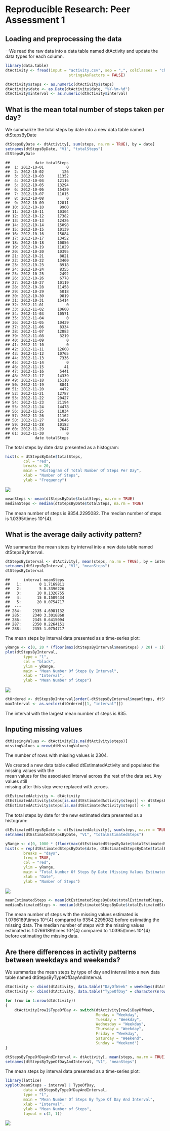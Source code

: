 # Reproducible Research: Peer Assessment 1


## Loading and preprocessing the data

--We read the raw data into a data table named dtActivity and update the data types for each column.


```r
library(data.table)
dtActivity <- fread(input = "activity.csv", sep = ",", colClasses = "character",
							stringsAsFactors = FALSE)

dtActivity$steps <- as.numeric(dtActivity$steps)
dtActivity$date <- as.Date(dtActivity$date, "%Y-%m-%d")
dtActivity$interval <- as.numeric(dtActivity$interval)
```




## What is the mean total number of steps taken per day?
  
We summarize the total steps by date into a new data table named dtStepsByDate


```r
dtStepsByDate <- dtActivity[, sum(steps, na.rm = TRUE), by = date]
setnames(dtStepsByDate, "V1", "totalSteps")
dtStepsByDate
```

```
##           date totalSteps
##  1: 2012-10-01          0
##  2: 2012-10-02        126
##  3: 2012-10-03      11352
##  4: 2012-10-04      12116
##  5: 2012-10-05      13294
##  6: 2012-10-06      15420
##  7: 2012-10-07      11015
##  8: 2012-10-08          0
##  9: 2012-10-09      12811
## 10: 2012-10-10       9900
## 11: 2012-10-11      10304
## 12: 2012-10-12      17382
## 13: 2012-10-13      12426
## 14: 2012-10-14      15098
## 15: 2012-10-15      10139
## 16: 2012-10-16      15084
## 17: 2012-10-17      13452
## 18: 2012-10-18      10056
## 19: 2012-10-19      11829
## 20: 2012-10-20      10395
## 21: 2012-10-21       8821
## 22: 2012-10-22      13460
## 23: 2012-10-23       8918
## 24: 2012-10-24       8355
## 25: 2012-10-25       2492
## 26: 2012-10-26       6778
## 27: 2012-10-27      10119
## 28: 2012-10-28      11458
## 29: 2012-10-29       5018
## 30: 2012-10-30       9819
## 31: 2012-10-31      15414
## 32: 2012-11-01          0
## 33: 2012-11-02      10600
## 34: 2012-11-03      10571
## 35: 2012-11-04          0
## 36: 2012-11-05      10439
## 37: 2012-11-06       8334
## 38: 2012-11-07      12883
## 39: 2012-11-08       3219
## 40: 2012-11-09          0
## 41: 2012-11-10          0
## 42: 2012-11-11      12608
## 43: 2012-11-12      10765
## 44: 2012-11-13       7336
## 45: 2012-11-14          0
## 46: 2012-11-15         41
## 47: 2012-11-16       5441
## 48: 2012-11-17      14339
## 49: 2012-11-18      15110
## 50: 2012-11-19       8841
## 51: 2012-11-20       4472
## 52: 2012-11-21      12787
## 53: 2012-11-22      20427
## 54: 2012-11-23      21194
## 55: 2012-11-24      14478
## 56: 2012-11-25      11834
## 57: 2012-11-26      11162
## 58: 2012-11-27      13646
## 59: 2012-11-28      10183
## 60: 2012-11-29       7047
## 61: 2012-11-30          0
##           date totalSteps
```



The total steps by date data presented as a histogram:


```r
hist(x = dtStepsByDate$totalSteps,
		col = "red",
		breaks = 20,
		main = "Histogram of Total Number Of Steps Per Day",
		xlab = "Number of Steps",
		ylab = "Frequency")
```

![](PA1_template_files/figure-html/summaryDateHistogram-1.png) 



```r
meanSteps <- mean(dtStepsByDate$totalSteps, na.rm = TRUE)
medianSteps <- median(dtStepsByDate$totalSteps, na.rm = TRUE)
```

The mean number of steps is 9354.2295082.
The median number of steps is 1.0395\times 10^{4}.




## What is the average daily activity pattern?

We summarize the mean steps by interval into a new data table named dtStepsByInterval.


```r
dtStepsByInterval <- dtActivity[, mean(steps, na.rm = TRUE), by = interval]
setnames(dtStepsByInterval, "V1", "meanSteps")
dtStepsByInterval
```

```
##      interval meanSteps
##   1:        0 1.7169811
##   2:        5 0.3396226
##   3:       10 0.1320755
##   4:       15 0.1509434
##   5:       20 0.0754717
##  ---                   
## 284:     2335 4.6981132
## 285:     2340 3.3018868
## 286:     2345 0.6415094
## 287:     2350 0.2264151
## 288:     2355 1.0754717
```


The mean steps by interval data presented as a time-series plot:


```r
yRange <- c(0, 20 * (floor(max(dtStepsByInterval$meanSteps) / 20) + 1))
plot(dtStepsByInterval,
		type = "l",
		col = "black",
		ylim = yRange,
		main = "Mean Number Of Steps By Interval",
		xlab = "Interval",
		ylab = "Mean Number of Steps")
```

![](PA1_template_files/figure-html/summaryIntervalPlot-1.png) 




```r
dtOrdered <- dtStepsByInterval[order(-dtStepsByInterval$meanSteps, dtStepsByInterval$interval)]
maxInterval <- as.vector(dtOrdered[[1, "interval"]])
```

The interval with the largest mean number of steps is 835.




## Inputing missing values


```r
dtMissingValues <- dtActivity[is.na(dtActivity$steps)]
missingValues = nrow(dtMissingValues)
```

The number of rows with missing values is 2304.

We created a new data table called dtEstimatedActivity and populated the missing values with the  
mean values for the associated interval across the rest of the data set.  Any values still  
missing after this step were replaced with zeroes.


```r
dtEstimatedActivity <- dtActivity
dtEstimatedActivity$steps[is.na(dtEstimatedActivity$steps)] <- dtStepsByInterval[interval == dtEstimatedActivity$interval[is.na(dtEstimatedActivity$steps)]]$meanSteps
dtEstimatedActivity$steps[is.na(dtEstimatedActivity$steps)] <- 0
```


The total steps by date for the new estimated data presented as a histogram:


```r
dtEstimatedStepsByDate <- dtEstimatedActivity[, sum(steps, na.rm = TRUE), by = date]
setnames(dtEstimatedStepsByDate, "V1", "totalEstimatedSteps")

yRange <- c(0, 1000 * (floor(max(dtEstimatedStepsByDate$totalEstimatedSteps) / 1000) + 1))
hist(x = rep(dtEstimatedStepsByDate$date, dtEstimatedStepsByDate$totalEstimatedSteps),
		breaks = "days",
		freq = TRUE,
		col = "red",
		ylim = yRange,
		main = "Total Number Of Steps By Date (Missing Values Estimated)",
		xlab = "Date",
		ylab = "Number of Steps")
```

![](PA1_template_files/figure-html/summaryEstimatedHistogram-1.png) 



```r
meanEstimatedSteps <- mean(dtEstimatedStepsByDate$totalEstimatedSteps, na.rm = TRUE)
medianEstimatedSteps <- median(dtEstimatedStepsByDate$totalEstimatedSteps, na.rm = TRUE)
```

The mean number of steps with the missing values estimated is 1.0766189\times 10^{4} compared to 9354.2295082 before estimating the missing data.
The median number of steps with the missing values estimated is 1.0766189\times 10^{4} compared to 1.0395\times 10^{4} before estimating the missing data.


## Are there differences in activity patterns between weekdays and weekends?

We summarize the mean steps by type of day and interval into a new data table
named dtStepsByTypeOfDayAndInterval.


```r
dtActivity <- cbind(dtActivity, data.table("DayOfWeek" = weekdays(dtActivity$date)))
dtActivity <- cbind(dtActivity, data.table("TypeOfDay" = character(nrow(dtActivity))))

for (row in 1:nrow(dtActivity))
{
	dtActivity[row]$TypeOfDay <- switch(dtActivity[row]$DayOfWeek,
										Monday = "Weekday",
										Tuesday = "Weekday",
										Wednesday = "Weekday",
										Thursday = "Weekday",
										Friday = "Weekday",
										Saturday = "Weekend",
										Sunday = "Weekend")
}

dtStepsByTypeOfDayAndInterval <- dtActivity[, mean(steps, na.rm = TRUE), by = c("TypeOfDay", "interval")]
setnames(dtStepsByTypeOfDayAndInterval, "V1", "meanSteps")
```


The mean steps by interval data presented as a time-series plot:


```r
library(lattice)
xyplot(meanSteps ~ interval | TypeOfDay,
		data = dtStepsByTypeOfDayAndInterval,
		type = "l",
		main = "Mean Number Of Steps By Type Of Day And Interval",
		xlab = "Interval",
		ylab = "Mean Number of Steps",
		layout = c(2, 1))
```

![](PA1_template_files/figure-html/summaryTypeOfDayAndIntervalPlot-1.png) 
